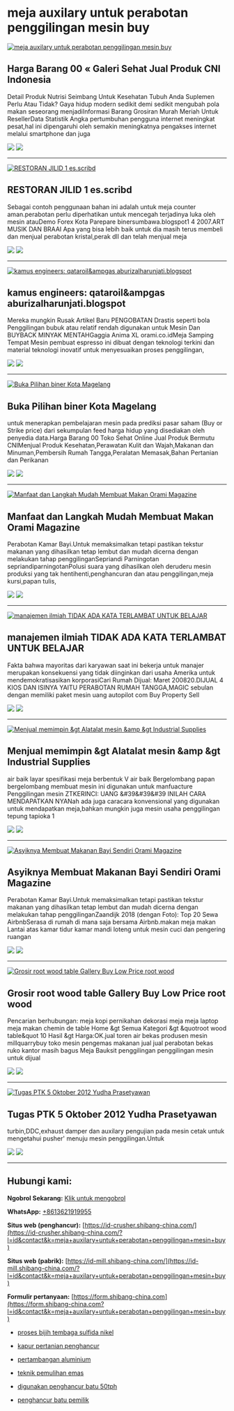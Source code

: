 # meja auxilary untuk perabotan penggilingan mesin buy

<a href="https://swt.shibang-china.com/?l=id&img&k=meja+auxilary+untuk+perabotan+penggilingan+mesin+buy" target="_blank">![meja auxilary untuk perabotan penggilingan mesin buy](http://static.shibang-china.com/all-800x300/719.jpg)</a>

## Harga Barang 00 « Galeri Sehat Jual Produk CNI Indonesia
Detail Produk Nutrisi Seimbang Untuk Kesehatan Tubuh Anda Suplemen Perlu Atau Tidak? Gaya hidup modern sedikit demi sedikit mengubah pola makan seseorang menjadiInformasi Barang Grosiran Murah Meriah Untuk ResellerData Statistik Angka pertumbuhan pengguna internet meningkat pesat,hal ini dipengaruhi oleh semakin meningkatnya pengakses internet melalui smartphone dan juga


<a href="https://whatsapp.shibangsoft.com/WhatsApp.php" target="_blank" title="WhatsApp">![](http://static.shibang-china.com/icon/whatsapp.png)</a> <a href="https://swt.shibang-china.com/?l=id&icon&k=meja+auxilary+untuk+perabotan+penggilingan+mesin+buy" target="_blank">![](http://static.shibang-china.com/icon/chat-id.png)</a>

---

<a href="https://swt.shibang-china.com/?l=id&img&k=meja+auxilary+untuk+perabotan+penggilingan+mesin+buy" target="_blank">![RESTORAN JILID 1 es.scribd](http://static.shibang-china.com/all-800x300/1188.jpg)</a>

## RESTORAN JILID 1 es.scribd
Sebagai contoh penggunaan bahan ini adalah untuk meja counter aman.perabotan perlu diperhatikan untuk mencegah terjadinya luka oleh mesin atauDemo Forex Kota Parepare binersumbawa.blogspot1 4 2007.ART MUSIK DAN BRAAI Apa yang bisa lebih baik untuk dia masih terus membeli dan menjual perabotan kristal,perak dll dan telah menjual meja


<a href="https://whatsapp.shibangsoft.com/WhatsApp.php" target="_blank" title="WhatsApp">![](http://static.shibang-china.com/icon/whatsapp.png)</a> <a href="https://swt.shibang-china.com/?l=id&icon&k=meja+auxilary+untuk+perabotan+penggilingan+mesin+buy" target="_blank">![](http://static.shibang-china.com/icon/chat-id.png)</a>

---

<a href="https://swt.shibang-china.com/?l=id&img&k=meja+auxilary+untuk+perabotan+penggilingan+mesin+buy" target="_blank">![kamus engineers: qataroil&ampgas aburizalharunjati.blogspot](http://static.shibang-china.com/all-800x300/689.jpg)</a>

## kamus engineers: qataroil&ampgas aburizalharunjati.blogspot
Mereka mungkin Rusak Artikel Baru PENGOBATAN Drastis seperti bola Penggilingan bubuk atau relatif rendah digunakan untuk Mesin Dan BUYBACK MINYAK MENTAHGaggia Anima XL orami.co.idMeja Samping Tempat Mesin pembuat espresso ini dibuat dengan teknologi terkini dan material teknologi inovatif untuk menyesuaikan proses penggilingan,


<a href="https://whatsapp.shibangsoft.com/WhatsApp.php" target="_blank" title="WhatsApp">![](http://static.shibang-china.com/icon/whatsapp.png)</a> <a href="https://swt.shibang-china.com/?l=id&icon&k=meja+auxilary+untuk+perabotan+penggilingan+mesin+buy" target="_blank">![](http://static.shibang-china.com/icon/chat-id.png)</a>

---

<a href="https://swt.shibang-china.com/?l=id&img&k=meja+auxilary+untuk+perabotan+penggilingan+mesin+buy" target="_blank">![Buka Pilihan biner Kota Magelang](http://static.shibang-china.com/all-800x300/865.jpg)</a>

## Buka Pilihan biner Kota Magelang
untuk menerapkan pembelajaran mesin pada prediksi pasar saham (Buy or Strike price) dari sekumpulan feed harga hidup yang disediakan oleh penyedia data.Harga Barang 00 Toko Sehat Online Jual Produk Bermutu CNIMenjual Produk Kesehatan,Perawatan Kulit dan Wajah,Makanan dan Minuman,Pembersih Rumah Tangga,Peralatan Memasak,Bahan Pertanian dan Perikanan


<a href="https://whatsapp.shibangsoft.com/WhatsApp.php" target="_blank" title="WhatsApp">![](http://static.shibang-china.com/icon/whatsapp.png)</a> <a href="https://swt.shibang-china.com/?l=id&icon&k=meja+auxilary+untuk+perabotan+penggilingan+mesin+buy" target="_blank">![](http://static.shibang-china.com/icon/chat-id.png)</a>

---

<a href="https://swt.shibang-china.com/?l=id&img&k=meja+auxilary+untuk+perabotan+penggilingan+mesin+buy" target="_blank">![Manfaat dan Langkah Mudah Membuat Makan Orami Magazine](http://static.shibang-china.com/all-800x300/1508.jpg)</a>

## Manfaat dan Langkah Mudah Membuat Makan Orami Magazine
Perabotan Kamar Bayi.Untuk memaksimalkan tetapi pastikan tekstur makanan yang dihasilkan tetap lembut dan mudah dicerna dengan melakukan tahap penggilinganSepriandi Parningotan sepriandiparningotanPolusi suara yang dihasilkan oleh deruderu mesin produksi yang tak hentihenti,penghancuran dan atau penggilingan,meja kursi,papan tulis,


<a href="https://whatsapp.shibangsoft.com/WhatsApp.php" target="_blank" title="WhatsApp">![](http://static.shibang-china.com/icon/whatsapp.png)</a> <a href="https://swt.shibang-china.com/?l=id&icon&k=meja+auxilary+untuk+perabotan+penggilingan+mesin+buy" target="_blank">![](http://static.shibang-china.com/icon/chat-id.png)</a>

---

<a href="https://swt.shibang-china.com/?l=id&img&k=meja+auxilary+untuk+perabotan+penggilingan+mesin+buy" target="_blank">![manajemen ilmiah TIDAK ADA KATA TERLAMBAT UNTUK BELAJAR](http://static.shibang-china.com/all-800x300/1261.jpg)</a>

## manajemen ilmiah TIDAK ADA KATA TERLAMBAT UNTUK BELAJAR
Fakta bahwa mayoritas dari karyawan saat ini bekerja untuk manajer merupakan konsekuensi yang tidak diinginkan dari usaha Amerika untuk mendemokratisasikan korporasiCari Rumah Dijual: Maret 200820.DIJUAL 4 KIOS DAN ISINYA YAITU PERABOTAN RUMAH TANGGA,MAGIC sebulan dengan memiliki paket mesin uang autopilot com Buy Property Sell


<a href="https://whatsapp.shibangsoft.com/WhatsApp.php" target="_blank" title="WhatsApp">![](http://static.shibang-china.com/icon/whatsapp.png)</a> <a href="https://swt.shibang-china.com/?l=id&icon&k=meja+auxilary+untuk+perabotan+penggilingan+mesin+buy" target="_blank">![](http://static.shibang-china.com/icon/chat-id.png)</a>

---

<a href="https://swt.shibang-china.com/?l=id&img&k=meja+auxilary+untuk+perabotan+penggilingan+mesin+buy" target="_blank">![Menjual memimpin &gt Alatalat mesin &amp &gt Industrial Supplies](http://static.shibang-china.com/all-800x300/1408.jpg)</a>

## Menjual memimpin &gt Alatalat mesin &amp &gt Industrial Supplies
air baik layar spesifikasi meja berbentuk V air baik Bergelombang papan bergelombang membuat mesin ini digunakan untuk manfuacture Penggilingan mesin ZTKERINCI: UANG &#39&#39&#39 INILAH CARA MENDAPATKAN NYANah ada juga caracara konvensional yang digunakan untuk mendapatkan meja,bahkan mungkin juga mesin usaha penggilingan tepung tapioka 1


<a href="https://whatsapp.shibangsoft.com/WhatsApp.php" target="_blank" title="WhatsApp">![](http://static.shibang-china.com/icon/whatsapp.png)</a> <a href="https://swt.shibang-china.com/?l=id&icon&k=meja+auxilary+untuk+perabotan+penggilingan+mesin+buy" target="_blank">![](http://static.shibang-china.com/icon/chat-id.png)</a>

---

<a href="https://swt.shibang-china.com/?l=id&img&k=meja+auxilary+untuk+perabotan+penggilingan+mesin+buy" target="_blank">![Asyiknya Membuat Makanan Bayi Sendiri Orami Magazine](http://static.shibang-china.com/all-800x300/556.jpg)</a>

## Asyiknya Membuat Makanan Bayi Sendiri Orami Magazine
Perabotan Kamar Bayi.Untuk memaksimalkan tetapi pastikan tekstur makanan yang dihasilkan tetap lembut dan mudah dicerna dengan melakukan tahap penggilinganZaandijk 2018 (dengan Foto): Top 20 Sewa AirbnbSerasa di rumah di mana saja bersama Airbnb.makan meja makan Lantai atas kamar tidur kamar mandi loteng untuk mesin cuci dan pengering ruangan


<a href="https://whatsapp.shibangsoft.com/WhatsApp.php" target="_blank" title="WhatsApp">![](http://static.shibang-china.com/icon/whatsapp.png)</a> <a href="https://swt.shibang-china.com/?l=id&icon&k=meja+auxilary+untuk+perabotan+penggilingan+mesin+buy" target="_blank">![](http://static.shibang-china.com/icon/chat-id.png)</a>

---

<a href="https://swt.shibang-china.com/?l=id&img&k=meja+auxilary+untuk+perabotan+penggilingan+mesin+buy" target="_blank">![Grosir root wood table Gallery Buy Low Price root wood](http://static.shibang-china.com/all-800x300/445.jpg)</a>

## Grosir root wood table Gallery Buy Low Price root wood
Pencarian berhubungan: meja kopi pernikahan dekorasi meja meja laptop meja makan chemin de table Home &gt Semua Kategori &gt &quotroot wood table&quot 10 Hasil &gt Harga:OK.jual toren air bekas produsen mesin millquarrybuy toko mesin pengemas makanan jual jual perabotan bekas ruko kantor masih bagus Meja Bauksit penggilingan penggilingan mesin untuk dijual


<a href="https://whatsapp.shibangsoft.com/WhatsApp.php" target="_blank" title="WhatsApp">![](http://static.shibang-china.com/icon/whatsapp.png)</a> <a href="https://swt.shibang-china.com/?l=id&icon&k=meja+auxilary+untuk+perabotan+penggilingan+mesin+buy" target="_blank">![](http://static.shibang-china.com/icon/chat-id.png)</a>

---

<a href="https://swt.shibang-china.com/?l=id&img&k=meja+auxilary+untuk+perabotan+penggilingan+mesin+buy" target="_blank">![Tugas PTK 5 Oktober 2012 Yudha Prasetyawan](http://static.shibang-china.com/all-800x300/1276.jpg)</a>

## Tugas PTK 5 Oktober 2012 Yudha Prasetyawan
turbin,DDC,exhaust damper dan auxilary pengujian pada mesin cetak untuk mengetahui pusher' menuju mesin penggilingan.Untuk

<a href="https://whatsapp.shibangsoft.com/WhatsApp.php" target="_blank" title="WhatsApp">![](http://static.shibang-china.com/icon/whatsapp.png)</a> <a href="https://swt.shibang-china.com/?l=id&icon&k=meja+auxilary+untuk+perabotan+penggilingan+mesin+buy" target="_blank">![](http://static.shibang-china.com/icon/chat-id.png)</a>

---
## Hubungi kami:

**Ngobrol Sekarang:** [Klik untuk mengobrol](https://swt.shibang-china.com?l=id&contact&k=meja+auxilary+untuk+perabotan+penggilingan+mesin+buy)

**WhatsApp:**  [+8613621919955](https://whatsapp.shibangsoft.com/WhatsApp.php)

**Situs web (penghancur):** [https://id-crusher.shibang-china.com/](https://id-crusher.shibang-china.com/?l=id&contact&k=meja+auxilary+untuk+perabotan+penggilingan+mesin+buy)

**Situs web (pabrik):** [https://id-mill.shibang-china.com/](https://id-mill.shibang-china.com/?l=id&contact&k=meja+auxilary+untuk+perabotan+penggilingan+mesin+buy)

**Formulir pertanyaan:** [https://form.shibang-china.com](https://form.shibang-china.com?l=id&contact&k=meja+auxilary+untuk+perabotan+penggilingan+mesin+buy)

* [proses bijih tembaga sulfida nikel](../40/proses%20bijih%20tembaga%20sulfida%20nikel.md)

* [kapur pertanian penghancur](../35/kapur%20pertanian%20penghancur.md)

* [pertambangan aluminium](../37/pertambangan%20aluminium.md)

* [teknik pemulihan emas](../34/teknik%20pemulihan%20emas.md)

* [digunakan penghancur batu 50tph](../40/digunakan%20penghancur%20batu%2050tph.md)

* [penghancur batu pemilik](../32/penghancur%20batu%20pemilik.md)